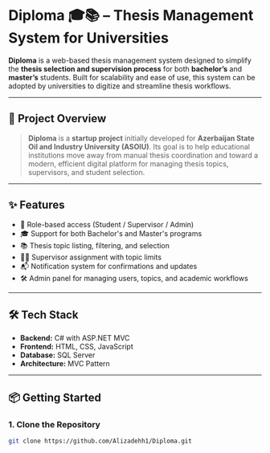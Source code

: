 # Diploma 🎓📚 – Thesis Management System for Universities

**Diploma** is a web-based thesis management system designed to simplify the **thesis selection and supervision process** for both **bachelor’s** and **master’s** students. Built for scalability and ease of use, this system can be adopted by universities to digitize and streamline thesis workflows.

---

## 🚀 Project Overview

> **Diploma** is a **startup project** initially developed for **Azerbaijan State Oil and Industry University (ASOIU)**. Its goal is to help educational institutions move away from manual thesis coordination and toward a modern, efficient digital platform for managing thesis topics, supervisors, and student selection.

---

## ✨ Features

- 👤 Role-based access (Student / Supervisor / Admin)
- 🎓 Support for both Bachelor's and Master's programs
- 📚 Thesis topic listing, filtering, and selection
- 🧑‍🏫 Supervisor assignment with topic limits
- 📬 Notification system for confirmations and updates
- 🛠 Admin panel for managing users, topics, and academic workflows

---

## 🛠 Tech Stack

- **Backend:** C# with ASP.NET MVC
- **Frontend:** HTML, CSS, JavaScript
- **Database:** SQL Server
- **Architecture:** MVC Pattern

---

## 📦 Getting Started

### 1. Clone the Repository
```bash
git clone https://github.com/Alizadehh1/Diploma.git
